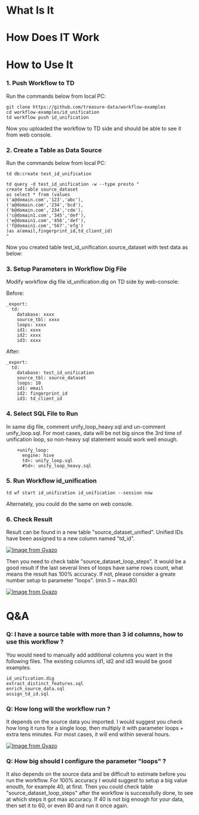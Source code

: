 # What Is It

# How Does IT Work

# How to Use It 

### 1. Push Workflow to TD 

Run the commands below from local PC:

```
git clone https://github.com/treasure-data/workflow-examples
cd workflow-examples/id_unification
td workflow push id_unification
```
Now you uploaded the workflow to TD side and should be able to see it from web console.

### 2. Create a Table as Data Source 

Run the commands below from local PC:

```
td db:create test_id_unification

td query -d test_id_unification -w --type presto "
create table source_dataset 
as select * from (values
('a@domain.com','123','abc'),
('a@domain.com','234','bcd'),
('b@domain.com','234','cde'),
('c@domain1.com','345','def'),
('e@domain1.com','456','def'),
('f@domain1.com','567','efg')
)as a(email,fingerprint_id,td_client_id)
"
```
Now you created table test_id_unification.source_dataset with test data as below:


### 3. Setup Parameters in Workflow Dig File

Modify workflow dig file id_unification.dig on TD side by web-console:

Before:

```
_export:
  td:
    database: xxxx
    source_tbl: xxxx
    loops: xxxx
    id1: xxxx
    id2: xxxx
    id3: xxxx
```
After:

```
_export:
  td:
    database: test_id_unification
    source_tbl: source_dataset
    loops: 10
    id1: email
    id2: fingerprint_id
    id3: td_client_id
```

### 4. Select SQL File to Run

In same dig file, comment unify_loop_heavy.sql and un-comment unify_loop.sql. For most cases, data will be not big since the 3rd time of unification loop, so non-heavy sql statement would work well enough.

```
    +unify_loop:
      engine: hive
      td>: unify_loop.sql
      #td>: unify_loop_heavy.sql
```

### 5. Run Workflow id_unification

```
td wf start id_unification id_unification --session now
```
Alternately, you could do the same on web console.

### 6. Check Result 

Result can be found in a new table "source_dataset_unified". Unified IDs have been assigned to a new column named "td_id".

[![Image from Gyazo](https://t.gyazo.com/teams/treasure-data/ae9ef1725c495fa737000d08bf4b6cf2.png)](https://treasure-data.gyazo.com/ae9ef1725c495fa737000d08bf4b6cf2)

Then you need to check table "source_dataset_loop_steps". It would be a good result if the last several lines of loops have same rows count, what means the result has 100% accuracy. If not, please consider a greate number setup to parameter "loops". (min.5 ~ max.80)

[![Image from Gyazo](https://t.gyazo.com/teams/treasure-data/f931cc76c1b7abb9464079befda69975.png)](https://treasure-data.gyazo.com/f931cc76c1b7abb9464079befda69975)




# Q&A


### Q: I have a source table with more than 3 id columns, how to use this workflow ?

You would need to manually add additional columns you want in the following files. The existing columns id1, id2 and id3 would be good examples.

```
id_unification.dig
extract_distinct_features.sql
enrich_source_data.sql
assign_td_id.sql
```

### Q: How long will the workflow run ?

It depends on the source data you imported. I would suggest you check how long it runs for a single loop, then multiply it with parameter loops + extra tens minutes. For most cases, it will end within several hours.

[![Image from Gyazo](https://t.gyazo.com/teams/treasure-data/4c9c6c08ed7240b3b79aaab9022e8bc4.png)](https://treasure-data.gyazo.com/4c9c6c08ed7240b3b79aaab9022e8bc4)


### Q: How big should I configure the parameter "loops" ?

It also depends on the source data and be difficult to estimate before you run the workflow. For 100% accuracy I would suggest to setup a big value enouth, for example 40, at first. Then you could check table "source_dataset_loop_steps" after the workflow is successfully done, to see at which steps it got max accuracy. If 40 is not big enough for your data, then set it to 60, or even 80 and run it once again.
